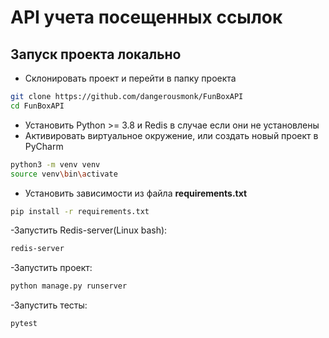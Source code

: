 # API учета посещенных ссылок

## Запуск проекта локально
- Склонировать проект и перейти в папку проекта

```bash
git clone https://github.com/dangerousmonk/FunBoxAPI
cd FunBoxAPI
```
- Установить Python >= 3.8 и Redis в случае если они не установлены
- Активировать виртуальное окружение, или создать новый проект в PyCharm

```bash
python3 -m venv venv
source venv\bin\activate
```

- Установить зависимости из файла **requirements.txt**
 
```bash
pip install -r requirements.txt
``` 

-Запустить Redis-server(Linux bash):
```bash
redis-server
```

-Запустить проект:
```bash
python manage.py runserver
```

-Запустить тесты:
```bash
pytest
```




